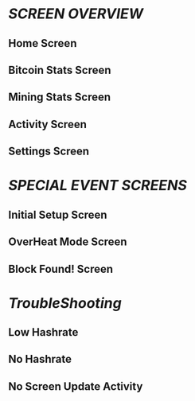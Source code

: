 # _**SCREEN OVERVIEW**_

## Home Screen

## Bitcoin Stats Screen

## Mining Stats Screen

## Activity Screen

## Settings Screen

# _**SPECIAL EVENT SCREENS**_

## Initial Setup Screen

## OverHeat Mode Screen

## Block Found! Screen

# **_TroubleShooting_**
## Low Hashrate
## No Hashrate
## No Screen Update Activity
